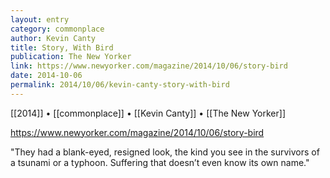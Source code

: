 ```yaml
---
layout: entry
category: commonplace
author: Kevin Canty
title: Story, With Bird
publication: The New Yorker
link: https://www.newyorker.com/magazine/2014/10/06/story-bird
date: 2014-10-06
permalink: 2014/10/06/kevin-canty-story-with-bird
---
```


[[2014]] • [[commonplace]] • [[Kevin Canty]] • [[The New Yorker]]

https://www.newyorker.com/magazine/2014/10/06/story-bird

"They had a blank-eyed, resigned look, the kind you see in the survivors of a tsunami or a typhoon. Suffering that doesn’t even know its own name."